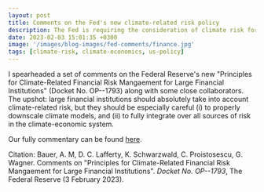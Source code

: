 ```yaml
---
layout: post
title: Comments on the Fed's new climate-related risk policy
description: The Fed is requiring the consideration of climate risk for large instutiions. That's a good thing, only if firms do it right.
date: 2023-02-03 15:01:35 +0300
image: '/images/blog-images/fed-comments/finance.jpg'
tags: [climate-risk, climate-economics, us-policy]
---
```


I spearheaded a set of comments on the Federal Reserve's new "Principles for Climate-Related Financial Risk Mangaement for Large Financial Institutions" (Docket No. OP--1793) along with some close collaborators. The upshot: large financial institutions should absolutely take into account climate-related risk, but they should be especially careful (i) to properly downscale climate models, and (ii) to fully integrate over all sources of risk in the climate-economic system.

Our fully commentary can be found [here](https://www.ambauer.com/files/reports/BLSPW_FedClimateRiskComment.pdf).

Citation: Bauer, A. M, D. C. Lafferty, K. Schwarzwald, C. Proistosescu, G. Wagner. Comments on "Principles for Climate-Related Financial Risk Mangaement for Large Financial Institutions". *Docket No. OP--1793*, The Federal Reserve (3 February 2023).
